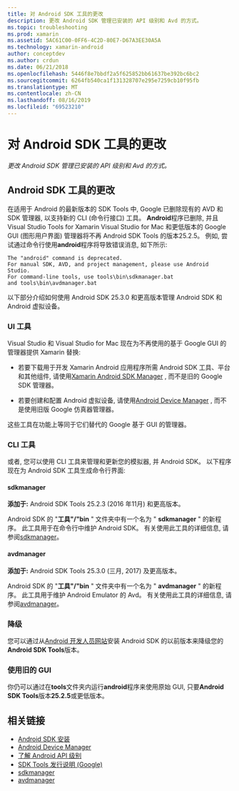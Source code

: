 ```yaml
---
title: 对 Android SDK 工具的更改
description: 更改 Android SDK 管理已安装的 API 级别和 Avd 的方式。
ms.topic: troubleshooting
ms.prod: xamarin
ms.assetid: 5AC61C00-0FF6-4C2D-80E7-D67A3EE30A5A
ms.technology: xamarin-android
author: conceptdev
ms.author: crdun
ms.date: 06/21/2018
ms.openlocfilehash: 5446f8e7bbdf2a5f625852bb61637be392bc6bc2
ms.sourcegitcommit: 6264fb540ca1f131328707e295e7259cb10f95fb
ms.translationtype: MT
ms.contentlocale: zh-CN
ms.lasthandoff: 08/16/2019
ms.locfileid: "69523210"
---
```

# <a name="changes-to-the-android-sdk-tooling"></a>对 Android SDK 工具的更改

_更改 Android SDK 管理已安装的 API 级别和 Avd 的方式。_

## <a name="changes-to-android-sdk-tooling"></a>Android SDK 工具的更改

在适用于 Android 的最新版本的 SDK Tools 中, Google 已删除现有的 AVD 和 SDK 管理器, 以支持新的 CLI (命令行接口) 工具。 **Android**程序已删除, 并且 Visual Studio Tools for Xamarin Visual Studio for Mac 和更低版本的 Google GUI (图形用户界面) 管理器将不再 Android SDK Tools 的版本25.2.5。 例如, 尝试通过命令行使用**android**程序将导致错误消息, 如下所示:

```shell
The "android" command is deprecated.
For manual SDK, AVD, and project management, please use Android Studio.
For command-line tools, use tools\bin\sdkmanager.bat
and tools\bin\avdmanager.bat
```

以下部分介绍如何使用 Android SDK 25.3.0 和更高版本管理 Android SDK 和 Android 虚拟设备。

### <a name="ui-tools"></a>UI 工具

Visual Studio 和 Visual Studio for Mac 现在为不再使用的基于 Google GUI 的管理器提供 Xamarin 替换:

- 若要下载用于开发 Xamarin Android 应用程序所需 Android SDK 工具、平台和其他组件, 请使用[Xamarin Android SDK Manager](~/android/get-started/installation/android-sdk.md) , 而不是旧的 Google SDK 管理器。

- 若要创建和配置 Android 虚拟设备, 请使用[Android Device Manager](~/android/get-started/installation/android-emulator/device-manager.md) , 而不是使用旧版 Google 仿真器管理器。

这些工具在功能上等同于它们替代的 Google 基于 GUI 的管理器。

### <a name="cli-tools"></a>CLI 工具

或者, 您可以使用 CLI 工具来管理和更新您的模拟器, 并 Android SDK。 以下程序现在为 Android SDK 工具生成命令行界面:

#### <a name="sdkmanager"></a>sdkmanager

**添加于:** Android SDK Tools 25.2.3 (2016 年11月) 和更高版本。

Android SDK 的 "**工具"/"bin** " 文件夹中有一个名为 " **sdkmanager** " 的新程序。 此工具用于在命令行中维护 Android SDK。 有关使用此工具的详细信息, 请参阅[sdkmanager](https://developer.android.com/studio/command-line/sdkmanager.html)。

#### <a name="avdmanager"></a>avdmanager

**添加于:** Android SDK Tools 25.3.0 (三月, 2017) 及更高版本。

Android SDK 的 "**工具"/"bin** " 文件夹中有一个名为 " **avdmanager** " 的新程序。 此工具用于维护 Android Emulator 的 Avd。 有关使用此工具的详细信息, 请参阅[avdmanager](https://developer.android.com/studio/command-line/avdmanager.html)。

### <a name="downgrading"></a>降级

您可以通过从[Android 开发人员网站](https://developer.android.com/studio/index.html)安装 Android SDK 的以前版本来降级您的**Android SDK Tools**版本。

### <a name="using-the-old-gui"></a>使用旧的 GUI

你仍可以通过在**tools**文件夹内运行**android**程序来使用原始 GUI, 只要**Android SDK Tools**版本**25.2.5**或更低版本。


## <a name="related-links"></a>相关链接

- [Android SDK 安装](~/android/get-started/installation/android-sdk.md)
- [Android Device Manager](~/android/get-started/installation/android-emulator/device-manager.md)
- [了解 Android API 级别](~/android/app-fundamentals/android-api-levels.md)
- [SDK Tools 发行说明 (Google)](https://developer.android.com/studio/releases/sdk-tools.html)
- [sdkmanager](https://developer.android.com/studio/command-line/sdkmanager.html)
- [avdmanager](https://developer.android.com/studio/command-line/avdmanager.html)
